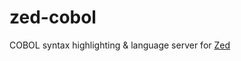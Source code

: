 # zed-cobol

COBOL syntax highlighting & language server for [Zed](https://github.com/zed-industries/zed)
